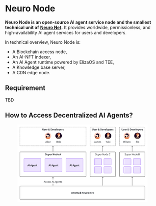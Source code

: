 # Neuro Node

**Neuro Node is an open-source AI agent service node and the smallest technical unit of** [**Neuro Net**](./)**.** It provides worldwide, permissionless, and high-availability AI agent services for users and developers.

In technical overview, Neuro Node is:

* A Blockchain access node,
* An AI-NFT indexer,
* An AI Agent runtime powered by ElizaOS and TEE,
* A Knowledge base server,
* A CDN edge node.

## Requirement

TBD

## How to Access Decentralized AI Agents?

<figure><img src="../../.gitbook/assets/image (5) (1).png" alt=""><figcaption></figcaption></figure>
